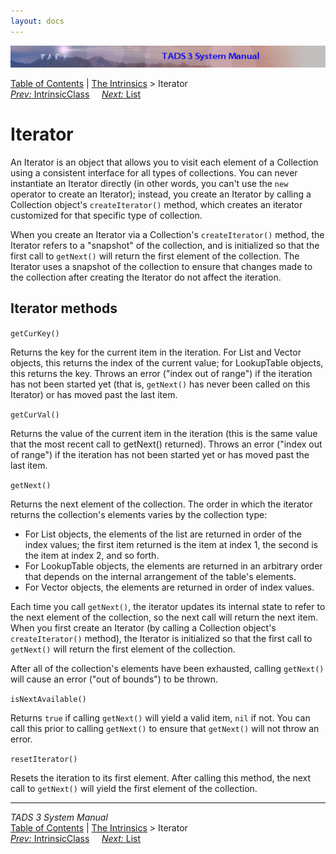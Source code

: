 ```yaml
---
layout: docs
---
```

<div class="topbar">

<img src="topbar.jpg" data-border="0" />

</div>

<div class="nav">

<a href="toc.html" class="nav">Table of Contents</a> \|
<a href="builtins.html" class="nav">The Intrinsics</a> \> Iterator  
<span class="navnp"><a href="icic.html" class="nav"><em>Prev:</em> IntrinsicClass</a>
    <a href="list.html" class="nav"><em>Next:</em> List</a>     </span>

</div>

<div class="main">

# Iterator

An Iterator is an object that allows you to visit each element of a
Collection using a consistent interface for all types of collections.
You can never instantiate an Iterator directly (in other words, you
can't use the `new` operator to create an
Iterator); instead, you create an Iterator by calling a Collection
object's `createIterator()` method, which
creates an iterator customized for that specific type of collection.

When you create an Iterator via a Collection's
`createIterator()` method, the Iterator refers
to a "snapshot" of the collection, and is initialized so that the first
call to `getNext()` will return the first
element of the collection. The Iterator uses a snapshot of the
collection to ensure that changes made to the collection after creating
the Iterator do not affect the iteration.

## Iterator methods

`getCurKey()`

<div class="fdef">

Returns the key for the current item in the iteration. For List and
Vector objects, this returns the index of the current value; for
LookupTable objects, this returns the key. Throws an error ("index out
of range") if the iteration has not been started yet (that is,
`getNext()` has never been called on this
Iterator) or has moved past the last item.

</div>

`getCurVal()`

<div class="fdef">

Returns the value of the current item in the iteration (this is the same
value that the most recent call to getNext() returned). Throws an error
("index out of range") if the iteration has not been started yet or has
moved past the last item.

</div>

`getNext()`

<div class="fdef">

Returns the next element of the collection. The order in which the
iterator returns the collection's elements varies by the collection
type:

- For List objects, the elements of the list are returned in order of
  the index values; the first item returned is the item at index 1, the
  second is the item at index 2, and so forth.
- For LookupTable objects, the elements are returned in an arbitrary
  order that depends on the internal arrangement of the table's
  elements.
- For Vector objects, the elements are returned in order of index
  values.

Each time you call `getNext()`, the iterator
updates its internal state to refer to the next element of the
collection, so the next call will return the next item. When you first
create an Iterator (by calling a Collection object's
`createIterator()` method), the Iterator is
initialized so that the first call to
`getNext()` will return the first element of the
collection.

After all of the collection's elements have been exhausted, calling
`getNext()` will cause an error ("out of
bounds") to be thrown.

</div>

`isNextAvailable()`

<div class="fdef">

Returns `true` if calling
`getNext()` will yield a valid item,
`nil` if not. You can call this prior to calling
`getNext()` to ensure that
`getNext()` will not throw an error.

</div>

`resetIterator()`

<div class="fdef">

Resets the iteration to its first element. After calling this method,
the next call to `getNext()` will yield the
first element of the collection.

</div>

</div>

------------------------------------------------------------------------

<div class="navb">

*TADS 3 System Manual*  
<a href="toc.html" class="nav">Table of Contents</a> \|
<a href="builtins.html" class="nav">The Intrinsics</a> \> Iterator  
<span class="navnp"><a href="icic.html" class="nav"><em>Prev:</em> IntrinsicClass</a>
    <a href="list.html" class="nav"><em>Next:</em> List</a>     </span>

</div>
